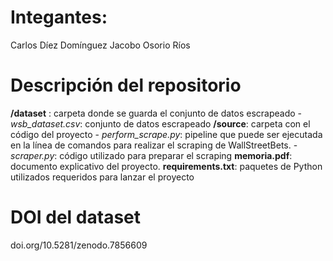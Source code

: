 # Integantes:

Carlos Díez Domínguez
Jacobo Osorio Ríos

# Descripción del repositorio

**/dataset** : carpeta donde se guarda el conjunto de datos escrapeado
    - *wsb_dataset.csv*: conjunto de datos escrapeado
**/source**: carpeta con el código del proyecto
    - *perform_scrape.py*: pipeline que puede ser ejecutada en la línea de comandos para realizar el scraping
    de WallStreetBets.
    - *scraper.py*: código utilizado para preparar el scraping
**memoria.pdf**: documento explicativo del proyecto.
**requirements.txt**: paquetes de Python utilizados requeridos para lanzar el proyecto

# DOI del dataset
doi.org/10.5281/zenodo.7856609
